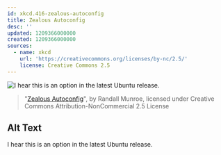 ```yaml
---
id: xkcd.416-zealous-autoconfig
title: Zealous Autoconfig
desc: ''
updated: 1209366000000
created: 1209366000000
sources:
  - name: xkcd
    url: 'https://creativecommons.org/licenses/by-nc/2.5/'
    license: Creative Commons 2.5
---
```

![I hear this is an option in the latest Ubuntu release.](https://imgs.xkcd.com/comics/zealous_autoconfig.png)
> "[Zealous Autoconfig](https://xkcd.com/416/)", by Randall Munroe, licensed under Creative Commons Attribution-NonCommercial 2.5 License

## Alt Text
I hear this is an option in the latest Ubuntu release.
